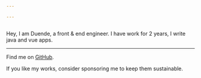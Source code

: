 ```yaml
---

---
```


<script setup lang="ts">
import avatar from '~/assets/avatar2.jpg' 
</script>

<p align="center">
<img :src="avatar" rounded-full class="!w-80px !h-80px" />
</p>

Hey, I am Duende, a front & end engineer. I have work for 2 years, I write java
and vue apps.

***

Find me on [GitHub](https://github.com/dud9).

If you like my works, consider sponsoring me to keep them sustainable.
